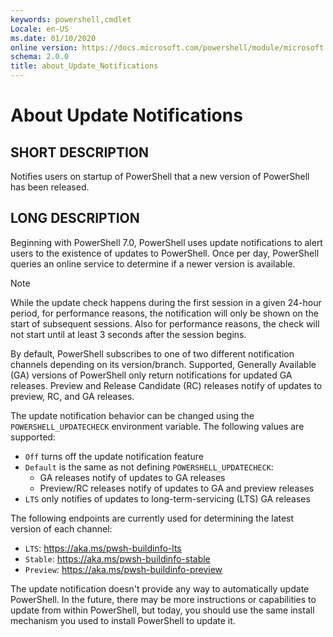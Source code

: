 ```yaml
---
keywords: powershell,cmdlet
Locale: en-US
ms.date: 01/10/2020
online version: https://docs.microsoft.com/powershell/module/microsoft.powershell.core/about/about_update_notifications?view=powershell-7.1&WT.mc_id=ps-gethelp
schema: 2.0.0
title: about_Update_Notifications
---
```


# About Update Notifications

## SHORT DESCRIPTION

Notifies users on startup of PowerShell that a new version of PowerShell has
been released.

## LONG DESCRIPTION

Beginning with PowerShell 7.0, PowerShell uses update notifications to alert
users to the existence of updates to PowerShell. Once per day, PowerShell
queries an online service to determine if a newer version is available.

> [!NOTE]
> While the update check happens during the first session in a given 24-hour
> period, for performance reasons, the notification will only be shown on the
> start of subsequent sessions. Also for performance reasons, the check will
> not start until at least 3 seconds after the session begins.

By default, PowerShell subscribes to one of two different notification channels
depending on its version/branch. Supported, Generally Available (GA) versions of
PowerShell only return notifications for updated GA releases. Preview and
Release Candidate (RC) releases notify of updates to preview, RC, and GA
releases.

The update notification behavior can be changed using the
`POWERSHELL_UPDATECHECK` environment variable. The following values are
supported:

- `Off` turns off the update notification feature
- `Default` is the same as not defining `POWERSHELL_UPDATECHECK`:
  - GA releases notify of updates to GA releases
  - Preview/RC releases notify of updates to GA and preview releases
- `LTS` only notifies of updates to long-term-servicing (LTS) GA releases

The following endpoints are currently used for determining the latest version of
each channel:

- `LTS`: https://aka.ms/pwsh-buildinfo-lts
- `Stable`: https://aka.ms/pwsh-buildinfo-stable
- `Preview`: https://aka.ms/pwsh-buildinfo-preview

The update notification doesn't provide any way to automatically update
PowerShell. In the future, there may be more instructions or capabilities to
update from within PowerShell, but today, you should use the same install
mechanism you used to install PowerShell to update it.

